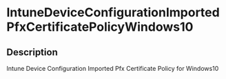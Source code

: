 
# IntuneDeviceConfigurationImportedPfxCertificatePolicyWindows10

## Description

Intune Device Configuration Imported Pfx Certificate Policy for Windows10
